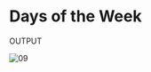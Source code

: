 # Days of the Week


OUTPUT

![09](https://user-images.githubusercontent.com/66742756/143006086-792670fb-6010-421c-a541-41cbd49af6c3.PNG)



